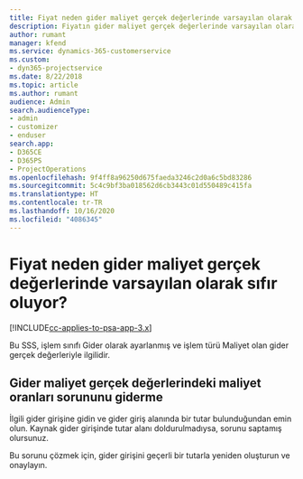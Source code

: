 ```yaml
---
title: Fiyat neden gider maliyet gerçek değerlerinde varsayılan olarak sıfır oluyor?
description: Fiyatın gider maliyet gerçek değerlerinde varsayılan olarak 0 olması sorununu giderme.
author: rumant
manager: kfend
ms.service: dynamics-365-customerservice
ms.custom:
- dyn365-projectservice
ms.date: 8/22/2018
ms.topic: article
ms.author: rumant
audience: Admin
search.audienceType:
- admin
- customizer
- enduser
search.app:
- D365CE
- D365PS
- ProjectOperations
ms.openlocfilehash: 9f4ff8a96250d675faeda3246c2d0a6c5bd83286
ms.sourcegitcommit: 5c4c9bf3ba018562d6cb3443c01d550489c415fa
ms.translationtype: HT
ms.contentlocale: tr-TR
ms.lasthandoff: 10/16/2020
ms.locfileid: "4086345"
---
```

# <a name="why-is-the-price-defaulting-to-zero-on-expense-cost-actuals"></a>Fiyat neden gider maliyet gerçek değerlerinde varsayılan olarak sıfır oluyor?

[!INCLUDE[cc-applies-to-psa-app-3.x](../includes/cc-applies-to-psa-app-3x.md)]

Bu SSS, işlem sınıfı Gider olarak ayarlanmış ve işlem türü Maliyet olan gider gerçek değerleriyle ilgilidir.

## <a name="troubleshooting-cost-rates-on-expense-cost-actuals"></a>Gider maliyet gerçek değerlerindeki maliyet oranları sorununu giderme

İlgili gider girişine gidin ve gider giriş alanında bir tutar bulunduğundan emin olun. Kaynak gider girişinde tutar alanı doldurulmadıysa, sorunu saptamış olursunuz.
 
Bu sorunu çözmek için, gider girişini geçerli bir tutarla yeniden oluşturun ve onaylayın.
